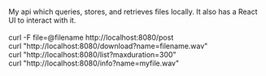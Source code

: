 My api which queries, stores, and retrieves files locally. It also has a React UI to interact with it.
<br/>
<br/>
curl -F file=@filename http://localhost:8080/post <br/>
curl "http://localhost:8080/download?name=filename.wav"<br/>
curl "http://localhost:8080/list?maxduration=300"<br/>
curl "http://localhost:8080/info?name=myfile.wav"
